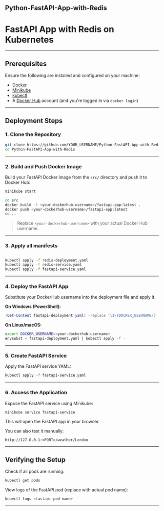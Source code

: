 ## Python-FastAPI-App-with-Redis

# FastAPI App with Redis on Kubernetes

---

## Prerequisites

Ensure the following are installed and configured on your machine:

* [Docker](https://www.docker.com/)
* [Minikube](https://minikube.sigs.k8s.io/)
* [kubectl](https://kubernetes.io/docs/tasks/tools/)
* A [Docker Hub](https://hub.docker.com/) account (and you're logged in via `docker login`)

---

## Deployment Steps

### 1. Clone the Repository

```bash
git clone https://github.com/YOUR_USERNAME/Python-FastAPI-App-with-Redis.git
cd Python-FastAPI-App-with-Redis
```

---

### 2. Build and Push Docker Image

Build your FastAPI Docker image from the `src/` directory and push it to Docker Hub:

```bash
minikube start

cd src
docker build -t <your-dockerhub-username>/fastapi-app:latest .
docker push <your-dockerhub-username>/fastapi-app:latest
cd ..
```

> Replace `<your-dockerhub-username>` with your actual Docker Hub username.

---

### 3. Apply all manifests


```bash

kubectl apply -f redis-deployment.yaml
kubectl apply -f redis-service.yaml
kubectl apply -f fastapi-service.yaml

```

---

### 4. Deploy the FastAPI App

Substitute your DockerHub username into the deployment file and apply it.

**On Windows (PowerShell):**

```powershell
(Get-Content fastapi-deployment.yaml) -replace '\$\{DOCKER_USERNAME\}', '<your-dockerhub-username>' | kubectl apply -f -
```

**On Linux/macOS:**

```bash
export DOCKER_USERNAME=<your-dockerhub-username>
envsubst < fastapi-deployment.yaml | kubectl apply -f -
```

---

### 5. Create FastAPI Service

Apply the FastAPI service YAML:

```bash
kubectl apply -f fastapi-service.yaml
```

---

### 6. Access the Application

Expose the FastAPI service using Minikube:

```bash
minikube service fastapi-service
```

This will open the FastAPI app in your browser.

You can also test it manually:

```
http://127.0.0.1:<PORT>/weather/London
```

---

## Verifying the Setup

Check if all pods are running:

```bash
kubectl get pods
```

View logs of the FastAPI pod (replace with actual pod name):

```bash
kubectl logs <fastapi-pod-name>
```

---
